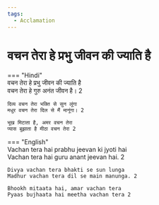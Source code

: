 ```yaml
---
tags:
  - Acclamation
---
```

  
# वचन तेरा हे प्रभु जीवन की ज्याति है  

=== "Hindi"  
    वचन तेरा हे प्रभु जीवन की ज्याति है  
    वचन तेरा हे गुरु अनंत जीवन है। 2  

    दिव्य वचन तेरा भक्ति से सुन लूंगा  
    मधुर वचन तेरा दिल से मैं मानूंगा। 2  

    भूख मिटाता है, अमर वचन तेरा  
    प्यास बुझाता है मीठा वचन तेरा 2  

=== "English"  
    Vachan tera hai prabhu jeevan ki jyoti hai  
    Vachan tera hai guru anant jeevan hai. 2  

    Divya vachan tera bhakti se sun lunga  
    Madhur vachan tera dil se main manunga. 2  

    Bhookh mitaata hai, amar vachan tera  
    Pyaas bujhaata hai meetha vachan tera 2  
